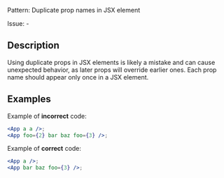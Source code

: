 Pattern: Duplicate prop names in JSX element

Issue: -

## Description

Using duplicate props in JSX elements is likely a mistake and can cause unexpected behavior, as later props will override earlier ones. Each prop name should appear only once in a JSX element.

## Examples

Example of **incorrect** code:
```jsx
<App a a />;
<App foo={2} bar baz foo={3} />;
```

Example of **correct** code:
```jsx
<App a />;
<App bar baz foo={3} />;
```